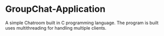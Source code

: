 # GroupChat-Application
A simple Chatroom built in C programming language. The program is built uses multithreading for handling multiple clients. 
